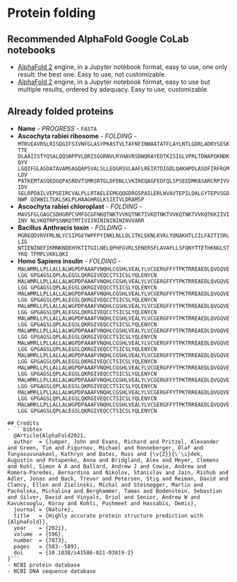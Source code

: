 # Protein folding
## Recommended AlphaFold Google CoLab notebooks
- [AlphaFold 2](AlphaFolders/AlphaFold.ipynb) engine, in a Jupyter notebook format, easy to use, one only result: the best one. Easy to use, not customizable.
- [AlphaFold 2](AlphaFolders/AlphaFold2.ipynb) engine, in a Jupyter notebook format, easy to use but multiple results, ordered by adequacy. Easy to use, customizable.
## Already folded proteins
- **Name** - *PROGRESS* - `FASTA`
- **Ascochyta rabiei ribosome** - *FOLDING* - `MTRVEAVRSLRISQGIFSIVNFGLASYPKASTVLTAFNFINWAATATFLAYLNTLGDRLADRYSESKTTE DLAAIISTYQSALQQSNPPVLDRISGGRNVLRYHAVRSDWQRAYEDTKISIGLVPRLTDWAPGKNDKQYV LGQIFGLASDATAVAMSAGQAPSVALSLLEQGRSVLAAFLREIRTDIGDLQAKHPDLASDFIRFRGMLDV PATKEMTASQEDGQPASRDVTSMRSRTGLDFDNLLVKIREQAGFEDFQLSPSEEDMKASARCRPIVVIDV SELRPDAILVEPSEIRCVALPLLRTAELEEMGQQGDRGSPAILERLWVAVTEPILDALGYTEPVSGDNWP QIWWILTGKLSKLPLHAAGHRGLKSIETVLDRAMSP`
- **Ascochyta rabiei chloroplast** - *FOLDING* - `MAVSFGLGAGCSDHGRPCSMFGCGFNKQTNKTVVKQTNKTIVKQTNKTVVKQTNKTVVKQTKKIIVIINV
NLVKQTRPSSNKQTMTIVIININININININVVARR`
- **Bacillus Anthracis toxin** - *FOLDING* - `MGREQDVRVFMLNLYCSIPGEYWPFPYINKLNLLDLITKLEKNLKVKLYQNAKHTLCILFAITISRLLIG
NTIENINEFIKMNKNDEHYKTITGILNELQPHFGVRLSENERSFLAVAFLLSFQNYTTETHKNGLSTYKQ
TFMPLVKKLQKI`
- **Homo Sapiens insulin** - *FOLDING* - ```MALWMRLLPLLALLALWGPDPAAAFVNQHLCGSHLVEALYLVCGERGFFYTPKTRREAEDLQVGQVELGG
GPGAGSLQPLALEGSLQKRGIVEQCCTSICSLYQLENYCN
MALWMRLLPLLALLALWGPDPAAAFVNQHLCGSHLVEALYLVCGERGFFYTPKTRREAEDLQVGQVELGG
GPGAGSLQPLALEGSLQKRGIVEQCCTSICSLYQLENYCN
MALWMRLLPLLALLALWGPDPAAAFVNQHLCGSHLVEALYLVCGERGFFYTPKTRREAEDLQVGQVELGG
GPGAGSLQPLALEGSLQKRGIVEQCCTSICSLYQLENYCN
MALWMRLLPLLALLALWGPDPAAAFVNQHLCGSHLVEALYLVCGERGFFYTPKTRREAEDLQVGQVELGG
GPGAGSLQPLALEGSLQKRGIVEQCCTSICSLYQLENYCN
MALWMRLLPLLALLALWGPDPAAAFVNQHLCGSHLVEALYLVCGERGFFYTPKTRREAEDLQVGQVELGG
GPGAGSLQPLALEGSLQKRGIVEQCCTSICSLYQLENYCN
MALWMRLLPLLALLALWGPDPAAAFVNQHLCGSHLVEALYLVCGERGFFYTPKTRREAEDLQVGQVELGG
GPGAGSLQPLALEGSLQKRGIVEQCCTSICSLYQLENYCN
MALWMRLLPLLALLALWGPDPAAAFVNQHLCGSHLVEALYLVCGERGFFYTPKTRREAEDLQVGQVELGG
GPGAGSLQPLALEGSLQKRGIVEQCCTSICSLYQLENYCN
MALWMRLLPLLALLALWGPDPAAAFVNQHLCGSHLVEALYLVCGERGFFYTPKTRREAEDLQVGQVELGG
GPGAGSLQPLALEGSLQKRGIVEQCCTSICSLYQLENYCN
MALWMRLLPLLALLALWGPDPAAAFVNQHLCGSHLVEALYLVCGERGFFYTPKTRREAEDLQVGQVELGG
GPGAGSLQPLALEGSLQKRGIVEQCCTSICSLYQLENYCN
MALWMRLLPLLALLALWGPDPAAAFVNQHLCGSHLVEALYLVCGERGFFYTPKTRREAEDLQVGQVELGG
GPGAGSLQPLALEGSLQKRGIVEQCCTSICSLYQLENYCN
MALWMRLLPLLALLALWGPDPAAAFVNQHLCGSHLVEALYLVCGERGFFYTPKTRREAEDLQVGQVELGG
GPGAGSLQPLALEGSLQKRGIVEQCCTSICSLYQLENYCN
MALWMRLLPLLALLALWGPDPAAAFVNQHLCGSHLVEALYLVCGERGFFYTPKTRREAEDLQVGQVELGG
GPGAGSLQPLALEGSLQKRGIVEQCCTSICSLYQLENYCN```
```
## Credits
- ```bibtex
  @Article{AlphaFold2021,
  author  = {Jumper, John and Evans, Richard and Pritzel, Alexander and Green, Tim and Figurnov, Michael and Ronneberger, Olaf and Tunyasuvunakool, Kathryn and Bates, Russ and {\v{Z}}{\'\i}dek, Augustin and Potapenko, Anna and Bridgland, Alex and Meyer, Clemens and Kohl, Simon A A and Ballard, Andrew J and Cowie, Andrew and Romera-Paredes, Bernardino and Nikolov, Stanislav and Jain, Rishub and Adler, Jonas and Back, Trevor and Petersen, Stig and Reiman, David and Clancy, Ellen and Zielinski, Michal and Steinegger, Martin and Pacholska, Michalina and Berghammer, Tamas and Bodenstein, Sebastian and Silver, David and Vinyals, Oriol and Senior, Andrew W and Kavukcuoglu, Koray and Kohli, Pushmeet and Hassabis, Demis},
  journal = {Nature},
  title   = {Highly accurate protein structure prediction with {AlphaFold}},
  year    = {2021},
  volume  = {596},
  number  = {7873},
  pages   = {583--589},
  doi     = {10.1038/s41586-021-03819-2}
}```
- NCBI protein database
- NCBI DNA sequence database
